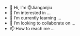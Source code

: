 - 👋 Hi, I’m @Jianganjiu
- 👀 I’m interested in ...
- 🌱 I’m currently learning ...
- 💞️ I’m looking to collaborate on ...
- 📫 How to reach me ...

<!---
Jianganjiu/Jianganjiu is a ✨ special ✨ repository because its `README.md` (this file) appears on your GitHub profile.
You can click the Preview link to take a look at your changes.
--->
